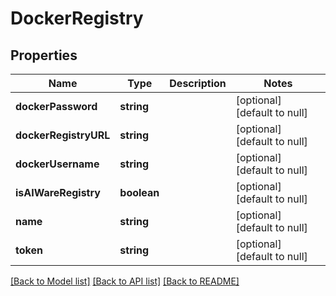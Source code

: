 # DockerRegistry

## Properties
Name | Type | Description | Notes
------------ | ------------- | ------------- | -------------
**dockerPassword** | **string** |  | [optional] [default to null]
**dockerRegistryURL** | **string** |  | [optional] [default to null]
**dockerUsername** | **string** |  | [optional] [default to null]
**isAIWareRegistry** | **boolean** |  | [optional] [default to null]
**name** | **string** |  | [optional] [default to null]
**token** | **string** |  | [optional] [default to null]

[[Back to Model list]](../README.md#documentation-for-models) [[Back to API list]](../README.md#documentation-for-api-endpoints) [[Back to README]](../README.md)


